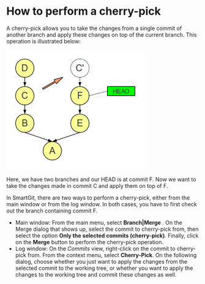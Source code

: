 # How to perform a cherry-pick

A cherry-pick allows you to take the changes from a single commit of
another branch and apply these changes on top of the current branch.
This operation is illustrated below:

![](attachments/6979705/6979706.png)

Here, we have two branches and our HEAD is at commit F. Now we want to
take the changes made in commit C and apply them on top of F.

In SmartGit, there are two ways to perform a cherry-pick, either from
the main window or from the log window. In both cases, you have to first
check out the branch containing commit F.

-   Main window: From the main menu, select **Branch\|Merge** . On the
    Merge dialog that shows up, select the commit to cherry-pick from,
    then select the option **Only the selected commits (cherry-pick)**.
    Finally, click on the **Merge** button to perform the cherry-pick
    operation.
-   Log window: On the *Commits* view, right-click on the commit to
    cherry-pick from. From the context menu, select **Cherry-Pick**. On
    the following dialog, choose whether you just want to apply the
    changes from the selected commit to the working tree, or whether you
    want to apply the changes to the working tree and commit these
    changes as well.


